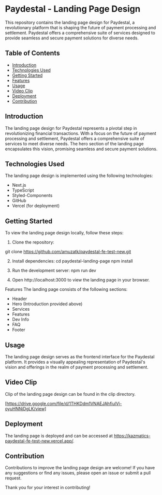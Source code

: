 # Paydestal - Landing Page Design

This repository contains the landing page design for Paydestal, a revolutionary platform that is shaping the future of payment processing and settlement. Paydestal offers a comprehensive suite of services designed to provide seamless and secure payment solutions for diverse needs.

## Table of Contents
- [Introduction](#introduction)
- [Technologies Used](#technologies-used)
- [Getting Started](#getting-started)
- [Features](#features)
- [Usage](#usage)
- [Video Clip](#clip)
- [Deployment](#deployment)
- [Contribution](#contribution)

## Introduction

The landing page design for Paydestal represents a pivotal step in revolutionizing financial transactions. With a focus on the future of payment processing and settlement, Paydestal offers a comprehensive suite of services to meet diverse needs. The hero section of the landing page encapsulates this vision, promising seamless and secure payment solutions.

## Technologies Used

The landing page design is implemented using the following technologies:
- Next.js
- TypeScript
- Styled-Components
- GitHub
- Vercel (for deployment)

## Getting Started

To view the landing page design locally, follow these steps:

1. Clone the repository:

<!-- ```bash -->
git clone https://github.com/amuzatk/paydestal-fe-test-new.git


2. Install dependencies:
    cd paydestal-landing-page
    npm install

3. Run the development server:
    npm run dev

4. Open http://localhost:3000 to view the landing page in your browser.

Features
The landing page consists of the following sections:

- Header
- Hero (Introduction provided above)
- Services
- Features
- Dev Info
- FAQ
- Footer

## Usage
The landing page design serves as the frontend interface for the Paydestal platform. It provides a visually appealing representation of Paydestal's vision and offerings in the realm of payment processing and settlement.

## Video Clip

Clip of the landing page design can be found in the clip directory.

[https://drive.google.com/file/d/1THKDdm1VNAEJAhfiulVj-oyuHNNjDgLK/view]

## Deployment

The landing page is deployed and can be accessed at https://kazmatics-paydestal-fe-test-new.vercel.app/.

## Contribution

Contributions to improve the landing page design are welcome! If you have any suggestions or find any issues, please open an issue or submit a pull request.

Thank you for your interest in contributing!